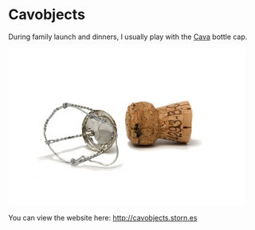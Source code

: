# Cavobjects

During family launch and dinners, I usually play with the [Cava](http://en.wikipedia.org/wiki/Cava_%28Spanish_wine%29 ) bottle cap.

<img src="images/cap.jpg" />

You can view the website here: http://cavobjects.storn.es
